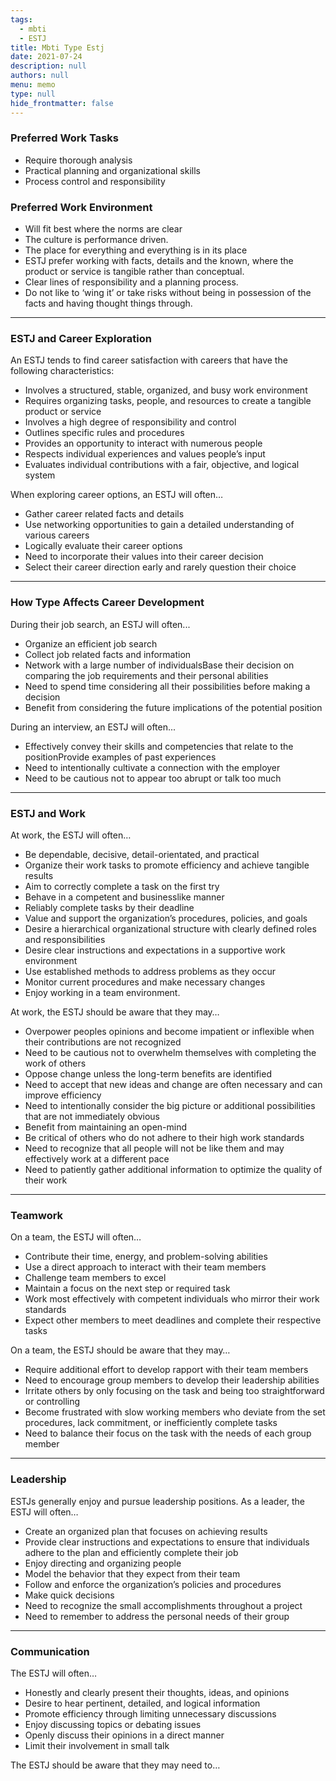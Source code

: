 ```yaml
---
tags: 
  - mbti
  - ESTJ
title: Mbti Type Estj
date: 2021-07-24
description: null
authors: null
menu: memo
type: null
hide_frontmatter: false
---
```


<!-- table_of_contents 891a2785-f7b5-4208-90e0-1153fddd68ae -->

### Preferred Work Tasks
* Require thorough analysis
* Practical planning and organizational skills
* Process control and responsibility

### Preferred Work Environment
* Will fit best where the norms are clear
* The culture is performance driven.
* The place for everything and everything is in its place
* ESTJ prefer working with facts, details and the known, where the product or service is tangible rather than conceptual.
* Clear lines of responsibility and a planning process.
* Do not like to ‘wing it’ or take risks without being in possession of the facts and having thought things through.

---

### ESTJ and Career Exploration
An ESTJ tends to find career satisfaction with careers that have the following characteristics:

* Involves a structured, stable, organized, and busy work environment
* Requires organizing tasks, people, and resources to create a tangible product or service
* Involves a high degree of responsibility and control
* Outlines specific rules and procedures
* Provides an opportunity to interact with numerous people
* Respects individual experiences and values people’s input
* Evaluates individual contributions with a fair, objective, and logical system

When exploring career options, an ESTJ will often…
* Gather career related facts and details
* Use networking opportunities to gain a detailed understanding of various careers
* Logically evaluate their career options
* Need to incorporate their values into their career decision
* Select their career direction early and rarely question their choice

---

### How Type Affects Career Development
During their job search, an ESTJ will often...
* Organize an efficient job search
* Collect job related facts and information
* Network with a large number of individualsBase their decision on comparing the job requirements and their personal abilities
* Need to spend time considering all their possibilities before making a decision
* Benefit from considering the future implications of the potential position

During an interview, an ESTJ will often...
* Effectively convey their skills and competencies that relate to the positionProvide examples of past experiences
* Need to intentionally cultivate a connection with the employer
* Need to be cautious not to appear too abrupt or talk too much

---

### ESTJ and Work
At work, the ESTJ will often…
* Be dependable, decisive, detail-orientated, and practical
* Organize their work tasks to promote efficiency and achieve tangible results
* Aim to correctly complete a task on the first try
* Behave in a competent and businesslike manner
* Reliably complete tasks by their deadline
* Value and support the organization’s procedures, policies, and goals
* Desire a hierarchical organizational structure with clearly defined roles and responsibilities
* Desire clear instructions and expectations in a supportive work environment
* Use established methods to address problems as they occur
* Monitor current procedures and make necessary changes
* Enjoy working in a team environment.

At work, the ESTJ should be aware that they may…
* Overpower peoples opinions and become impatient or inflexible when their contributions are not recognized
* Need to be cautious not to overwhelm themselves with completing the work of others
* Oppose change unless the long-term benefits are identified
* Need to accept that new ideas and change are often necessary and can improve efficiency
* Need to intentionally consider the big picture or additional possibilities that are not immediately obvious
* Benefit from maintaining an open-mind
* Be critical of others who do not adhere to their high work standards
* Need to recognize that all people will not be like them and may effectively work at a different pace
* Need to patiently gather additional information to optimize the quality of their work

---

### Teamwork
On a team, the ESTJ will often…
* Contribute their time, energy, and problem-solving abilities
* Use a direct approach to interact with their team members
* Challenge team members to excel
* Maintain a focus on the next step or required task
* Work most effectively with competent individuals who mirror their work standards
* Expect other members to meet deadlines and complete their respective tasks

On a team, the ESTJ should be aware that they may…
* Require additional effort to develop rapport with their team members
* Need to encourage group members to develop their leadership abilities
* Irritate others by only focusing on the task and being too straightforward or controlling
* Become frustrated with slow working members who deviate from the set procedures, lack commitment, or inefficiently complete tasks
* Need to balance their focus on the task with the needs of each group member

---

### Leadership
ESTJs generally enjoy and pursue leadership positions. As a leader, the ESTJ will often…
* Create an organized plan that focuses on achieving results
* Provide clear instructions and expectations to ensure that individuals adhere to the plan and efficiently complete their job
* Enjoy directing and organizing people
* Model the behavior that they expect from their team
* Follow and enforce the organization’s policies and procedures
* Make quick decisions
* Need to recognize the small accomplishments throughout a project
* Need to remember to address the personal needs of their group

---

### Communication
The ESTJ will often…
* Honestly and clearly present their thoughts, ideas, and opinions
* Desire to hear pertinent, detailed, and logical information
* Promote efficiency through limiting unnecessary discussions
* Enjoy discussing topics or debating issues
* Openly discuss their opinions in a direct manner
* Limit their involvement in small talk

The ESTJ should be aware that they may need to…
